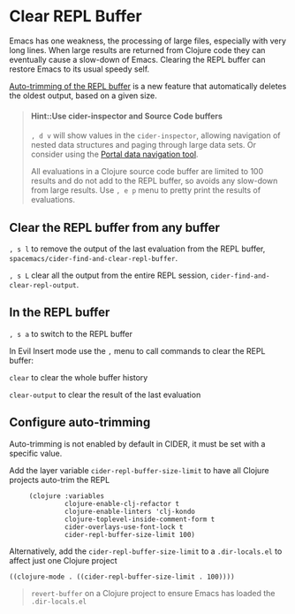 # Clear REPL Buffer
Emacs has one weakness, the processing of large files, especially with very long lines.  When large results are returned from Clojure code they can eventually cause a slow-down of Emacs. Clearing the REPL buffer can restore Emacs to its usual speedy self.

[Auto-trimming of the REPL buffer](https://docs.cider.mx/cider/repl/configuration.html#auto-trimming-the-repl-buffer) is a new feature that automatically deletes the oldest output, based on a given size.

> #### Hint::Use cider-inspector and Source Code buffers
> `, d v` will show values in the `cider-inspector`, allowing navigation of nested data structures and paging through large data sets.  Or consider using the [Portal data navigation tool](http://practical.li/clojure/clojure-tools/data-browsers/portal.html).
>
> All evaluations in a Clojure source code buffer are limited to 100 results and do not add to the REPL buffer, so avoids any slow-down from large results.  Use `, e p` menu to pretty print the results of evaluations.


## Clear the REPL buffer from any buffer

`, s l`  to remove the output of the last evaluation from the REPL buffer, `spacemacs/cider-find-and-clear-repl-buffer`.

`, s L`  clear all the output from the entire REPL session, `cider-find-and-clear-repl-output`.


## In the REPL buffer
`, s a` to switch to the REPL buffer

In Evil Insert mode use the `,` menu to call commands to clear the REPL buffer:

`clear` to clear the whole buffer history

`clear-output` to clear the result of the last evaluation


## Configure auto-trimming
Auto-trimming is not enabled by default in CIDER, it must be set with a specific value.

Add the layer variable `cider-repl-buffer-size-limit` to have all Clojure projects auto-trim the REPL

```
     (clojure :variables
              clojure-enable-clj-refactor t
              clojure-enable-linters 'clj-kondo
              clojure-toplevel-inside-comment-form t
              cider-overlays-use-font-lock t
              cider-repl-buffer-size-limit 100)
```

Alternatively, add the `cider-repl-buffer-size-limit` to a `.dir-locals.el` to affect just one Clojure project

```elisp
((clojure-mode . ((cider-repl-buffer-size-limit . 100))))
```

> `revert-buffer` on a Clojure project to ensure Emacs has loaded the `.dir-locals.el`
